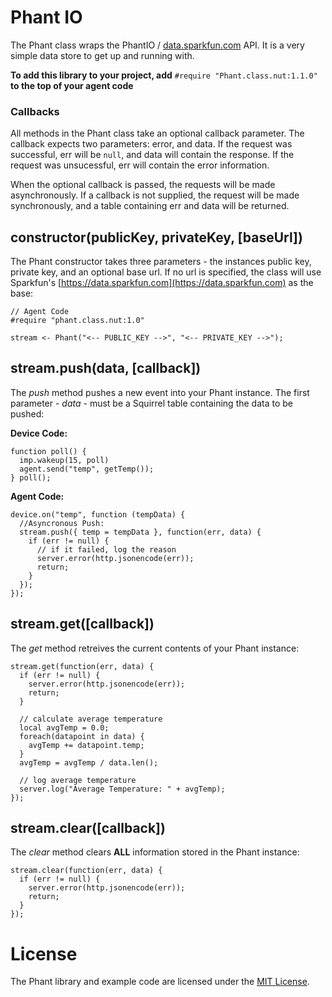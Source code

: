Phant IO
=========
The Phant class wraps the PhantIO / [data.sparkfun.com](https://data.sparkfun.com) API. It is a very simple data store to get up and running with.

**To add this library to your project, add** `#require "Phant.class.nut:1.1.0"` **to the top of your agent code**

### Callbacks
All methods in the Phant class take an optional callback parameter. The callback expects two parameters: error, and data. If the request was successful, err will be ```null```, and data will contain the response. If the request was unsucessful, err will contain the error information.

When the optional callback is passed, the requests will be made asynchronously. If a callback is not supplied, the request will be made synchronously, and a table containing err and data will be returned.

## constructor(publicKey, privateKey, [baseUrl])
The Phant constructor takes three parameters - the instances public key, private key, and an optional base url. If no url is specified, the class will use Sparkfun's [https://data.sparkfun.com](https://data.sparkfun.com) as the base:

```squirrel
// Agent Code
#require "phant.class.nut:1.0"

stream <- Phant("<-- PUBLIC_KEY -->", "<-- PRIVATE_KEY -->");
```

## stream.push(data, [callback])
The *push* method pushes a new event into your Phant instance. The first parameter - *data* - must be a Squirrel table containing the data to be pushed:

**Device Code:**
```squirrel
function poll() {
  imp.wakeup(15, poll)
  agent.send("temp", getTemp());
} poll();
```

**Agent Code:**
```squirrel
device.on("temp", function (tempData) {
  //Asyncronous Push:
  stream.push({ temp = tempData }, function(err, data) {
    if (err != null) {
      // if it failed, log the reason
      server.error(http.jsonencode(err));
      return;
    }
  });
});
```

## stream.get([callback])
The *get* method retreives the current contents of your Phant instance:

```squirrel
stream.get(function(err, data) {
  if (err != null) {
    server.error(http.jsonencode(err));
    return;
  }

  // calculate average temperature
  local avgTemp = 0.0;
  foreach(datapoint in data) {
    avgTemp += datapoint.temp;
  }
  avgTemp = avgTemp / data.len();

  // log average temperature
  server.log("Average Temperature: " + avgTemp);
});
```

## stream.clear([callback])
The *clear* method clears **ALL** information stored in the Phant instance:

```squirrel
stream.clear(function(err, data) {
  if (err != null) {
    server.error(http.jsonencode(err));
    return;
  }
});
```

# License
The Phant library and example code are licensed under the [MIT License](./LICENSE).
